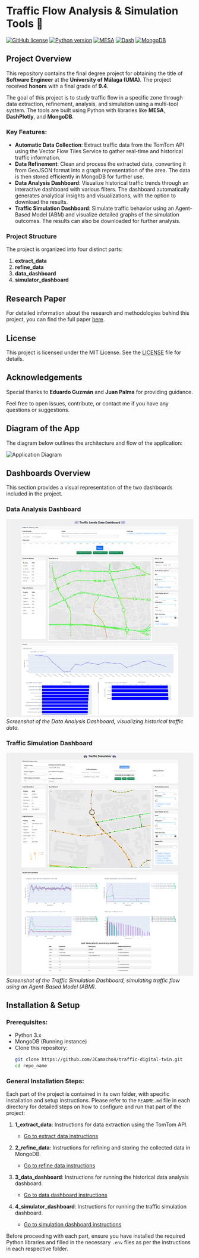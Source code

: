 # Traffic Flow Analysis & Simulation Tools 🚦

[![GitHub license](https://img.shields.io/github/license/JCamacho4/traffic-digital-twin)](LICENSE)
[![Python version](https://img.shields.io/badge/python-3.x-blue.svg)](https://www.python.org/)
[![MESA](https://img.shields.io/badge/MESA-ABM_Framework-green.svg)](https://mesa.readthedocs.io/en/stable/)
[![Dash](https://img.shields.io/badge/Dash-Plotly-yellow.svg)](https://dash.plotly.com/)
[![MongoDB](https://img.shields.io/badge/MongoDB-NoSQL-orange.svg)](https://www.mongodb.com/)

## Project Overview
This repository contains the final degree project for obtaining the title of **Software Engineer** at the **University of Málaga (UMA)**. The project received **honors** with a final grade of **9.4**. 

The goal of this project is to study traffic flow in a specific zone through data extraction, refinement, analysis, and simulation using a multi-tool system. The tools are built using Python with libraries like **MESA**, **DashPlotly**, and **MongoDB**.

### Key Features:
- **Automatic Data Collection**: Extract traffic data from the TomTom API using the Vector Flow Tiles Service to gather real-time and historical traffic information.
- **Data Refinement**: Clean and process the extracted data, converting it from GeoJSON format into a graph representation of the area. The data is then stored efficiently in MongoDB for further use.
- **Data Analysis Dashboard**: Visualize historical traffic trends through an interactive dashboard with various filters. The dashboard automatically generates analytical insights and visualizations, with the option to download the results.
- **Traffic Simulation Dashboard**: Simulate traffic behavior using an Agent-Based Model (ABM) and visualize detailed graphs of the simulation outcomes. The results can also be downloaded for further analysis.

### Project Structure
The project is organized into four distinct parts:

1. **extract_data**
2. **refine_data**
3. **data_dashboard**
4. **simulator_dashboard**

## Research Paper
For detailed information about the research and methodologies behind this project, you can find the full paper [here](./paper.pdf).

## License
This project is licensed under the MIT License. See the [LICENSE](./LICENSE) file for details.

## Acknowledgements
Special thanks to **Eduardo Guzmán** and **Juan Palma** for providing guidance.

Feel free to open issues, contribute, or contact me if you have any questions or suggestions.

## Diagram of the App
The diagram below outlines the architecture and flow of the application:

![Application Diagram](./project_abstract_horizontal.drawio.png)

## Dashboards Overview

This section provides a visual representation of the two dashboards included in the project.

### Data Analysis Dashboard
![Data Analysis Dashboard](./3_data_dashboard/screenshot.png)  
*Screenshot of the Data Analysis Dashboard, visualizing historical traffic data.*

### Traffic Simulation Dashboard
![Traffic Simulation Dashboard](./4_simulator_dashboard/screenshot.png)  
*Screenshot of the Traffic Simulation Dashboard, simulating traffic flow using an Agent-Based Model (ABM).*


## Installation & Setup

### Prerequisites:
- Python 3.x
- MongoDB (Running instance)
- Clone this repository:
    ```bash
    git clone https://github.com/JCamacho4/traffic-digital-twin.git
    cd repo_name
    ```

### General Installation Steps:
Each part of the project is contained in its own folder, with specific installation and setup instructions. Please refer to the `README.md` file in each directory for detailed steps on how to configure and run that part of the project:

1. **1_extract_data**: Instructions for data extraction using the TomTom API.
   - [Go to extract data instructions](./1_extract_data/README.md)
   
2. **2_refine_data**: Instructions for refining and storing the collected data in MongoDB.
   - [Go to refine data instructions](./2_refine_data/README.md)
   
3. **3_data_dashboard**: Instructions for running the historical data analysis dashboard.
   - [Go to data dashboard instructions](./3_data_dashboard/README.md)
   
4. **4_simulator_dashboard**: Instructions for running the traffic simulation dashboard.
   - [Go to simulation dashboard instructions](./4_simulator_dashboard/README.md)

Before proceeding with each part, ensure you have installed the required Python libraries and filled in the necessary `.env` files as per the instructions in each respective folder.
